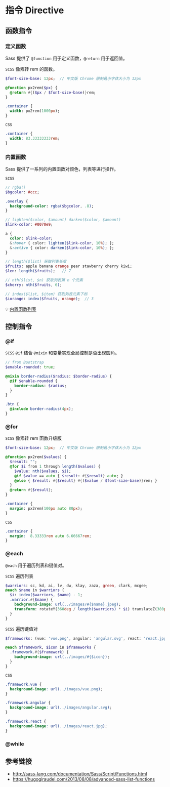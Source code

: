 # 指令 Directive

## 函数指令
### 定义函数
Sass 提供了 `@function` 用于定义函数，`@return` 用于返回值。

`SCSS` 像素转 rem 的函数。
```sass
$font-size-base: 12px;  // 中文版 Chrome 限制最小字体大小为 12px

@function px2rem($px) {
  @return #{($px / $font-size-base)}rem;
}

.container {
  width: px2rem(1000px);
}
```

`CSS`
```css
.container {
  width: 83.33333333rem;
}
```

### 内置函数
Sass 提供了一系列的内置函数对颜色，列表等进行操作。

`SCSS`
```sass
// rgba()
$bgcolor: #ccc;

.overlay {
  background-color: rgba($bgcolor, .8);
}

// lighten($color, $amount) darken($color, $amount)
$link-color: #0070e9;

a {
  color: $link-color;
  &:hover { color: lighten($link-color, 10%); };
  &:active { color: darken($link-color, 10%); };
}

// length($list) 获取列表长度
$fruits: apple banana orange pear stawberry cherry kiwi;
$len: length($fruits);   // 7

// nth($list, $n) 获取列表第 n 个元素
$cherry: nth($fruits, 6);

// index($list, $item) 获取列表元素下标
$iorange: index($fruits, orange);  // 3
```
💡 [内置函数列表](http://sass-lang.com/documentation/Sass/Script/Functions.html)

## 控制指令
### @if
`SCSS` `@if` 结合 `@mixin` 和变量实现全局控制是否出现圆角。
```sass
// from Bootstrap
$enable-rounded: true;

@mixin border-radius($radius: $border-radius) {
  @if $enable-rounded {
    border-radius: $radius;
  }
}

.btn {
  @include border-radius(4px);
}
```

### @for
`SCSS` 像素转 rem 函数升级版
```sass
$font-size-base: 12px;  // 中文版 Chrome 限制最小字体大小为 12px

@function px2rem($values) {
  $result: "";
  @for $i from 1 through length($values) {
    $value: nth($values, $i);
    @if $value == auto { $result: #{$result} auto; }
    @else { $result: #{$result} #{($value / $font-size-base)}rem; }
  }
  @return #{$result};
}

.container {
  margin: px2rem(100px auto 80px);
}
```
`CSS`
```css
.container {
  margin:  8.33333rem auto 6.66667rem;
}
```

### @each
`@each` 用于遍历列表和键值对。  

`SCSS` 遍历列表
```sass
$warriors: sc, kd, ai, lv, dw, klay, zaza, green, clark, mcgee;
@each $name in $warriors {
  $i: index($warriors, $name) - 1;
  .warrior.#{$name} {
    background-image: url(../images/#{$name}.jpeg);
    transform: rotateY(360deg / length($warriors) * $i) translateZ(380px);
  }
}
```

`SCSS` 遍历键值对
```sass
$frameworks: (vue: 'vue.png', angular: 'angular.svg', react: 'react.jpg');

@each $framework, $icon in $frameworks {
  .framework.#{$framework} {
    background-image: url(../images/#{$icon});
  }
}
```
`CSS`
```css
.framework.vue {
  background-image: url(../images/vue.png);
}

.framework.angular {
  background-image: url(../images/angular.svg);
}

.framework.react {
  background-image: url(../images/react.jpg);
}
```

### @while

## 参考链接
* http://sass-lang.com/documentation/Sass/Script/Functions.html
* https://hugogiraudel.com/2013/08/08/advanced-sass-list-functions
